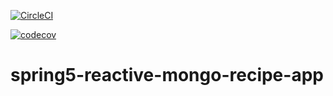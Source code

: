 [![CircleCI](https://circleci.com/gh/OlegPod/spring5-reactive-mongo-recipe-app.svg?style=svg)](https://circleci.com/gh/OlegPod/spring5-reactive-mongo-recipe-app)

[![codecov](https://codecov.io/gh/OlegPod/spring5-reactive-mongo-recipe-app/branch/master/graph/badge.svg)](https://codecov.io/gh/OlegPod/spring5-reactive-mongo-recipe-app)

# spring5-reactive-mongo-recipe-app

